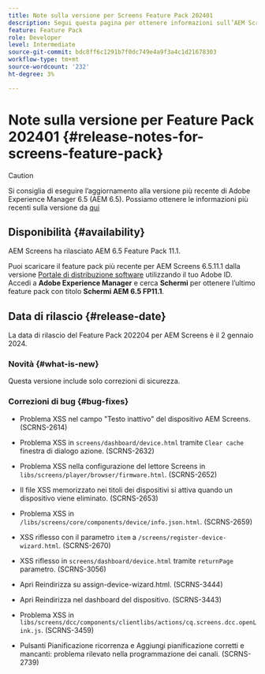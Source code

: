 ```yaml
---
title: Note sulla versione per Screens Feature Pack 202401
description: Segui questa pagina per ottenere informazioni sull’AEM Screens Feature Pack 202401 rilasciato il 2 gennaio 2024.
feature: Feature Pack
role: Developer
level: Intermediate
source-git-commit: bdc8ff6c1291b7f0dc749e4a9f3a4c1d21678303
workflow-type: tm+mt
source-wordcount: '232'
ht-degree: 3%

---
```


# Note sulla versione per Feature Pack 202401 {#release-notes-for-screens-feature-pack}

>[!CAUTION]
>Si consiglia di eseguire l’aggiornamento alla versione più recente di Adobe Experience Manager 6.5 (AEM 6.5). Possiamo ottenere le informazioni più recenti sulla versione da [qui](https://experienceleague.adobe.com/docs/experience-manager-65/content/release-notes/release-notes.html?lang=en)

## Disponibilità {#availability}

AEM Screens ha rilasciato AEM 6.5 Feature Pack 11.1.

Puoi scaricare il feature pack più recente per AEM Screens 6.5.11.1 dalla versione [Portale di distribuzione software](https://experience.adobe.com/#/downloads/content/software-distribution/it/aem.html) utilizzando il tuo Adobe ID. Accedi a **Adobe Experience Manager** e cerca **Schermi** per ottenere l’ultimo feature pack con titolo **Schermi AEM 6.5 FP11.1**.

## Data di rilascio {#release-date}

La data di rilascio del Feature Pack 202204 per AEM Screens è il 2 gennaio 2024.

### Novità {#what-is-new}

Questa versione include solo correzioni di sicurezza.

### Correzioni di bug {#bug-fixes}

* Problema XSS nel campo &quot;Testo inattivo&quot; del dispositivo AEM Screens. (SCRNS-2614)

* Problema XSS in `screens/dashboard/device.html` tramite `Clear cache` finestra di dialogo azione. (SCRNS-2632)

* Problema XSS nella configurazione del lettore Screens in `libs/screens/player/browser/firmware.html`. (SCRNS-2652)

* Il file XSS memorizzato nei titoli dei dispositivi si attiva quando un dispositivo viene eliminato. (SCRNS-2653)

* Problema XSS in `/libs/screens/core/components/device/info.json.html`. (SCRNS-2659)

* XSS riflesso con il parametro `item` a `/screens/register-device-wizard.html`. (SCRNS-2670)

* XSS riflesso in `screens/dashboard/device.html` tramite `returnPage` parametro. (SCRNS-3056)

* Apri Reindirizza su assign-device-wizard.html. (SCRNS-3444)

* Apri Reindirizza nel dashboard del dispositivo. (SCRNS-3443)

* Problema XSS in `libs/screens/dcc/components/clientlibs/actions/cq.screens.dcc.openLink.js`. (SCRNS-3459)

* Pulsanti Pianificazione ricorrenza e Aggiungi pianificazione corretti e mancanti: problema rilevato nella programmazione dei canali. (SCRNS-2739)
